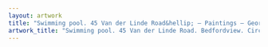 ```yaml
---
layout: artwork
title: "Swimming pool. 45 Van der Linde Road&hellip; — Paintings — George Chapman"
artwork_title: "Swimming pool. 45 Van der Linde Road. Bedfordview. Circa 1968"
---
```

